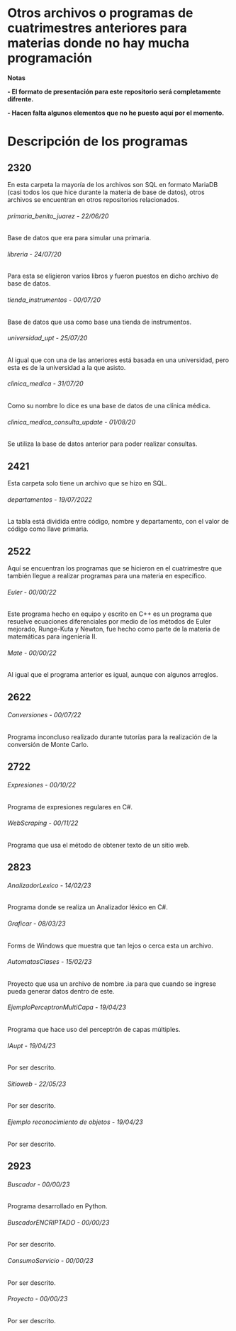 # Otros archivos o programas de cuatrimestres anteriores para materias donde no hay mucha programación

<!----Notas---->
**Notas**

**- El formato de presentación para este repositorio será completamente difrente.**

**- Hacen falta algunos elementos que no he puesto aquí por el momento.**
<!----Separador de las notas---->

<!----Directorio con descripción de los programas---->
# Descripción de los programas
## 2320
En esta carpeta la mayoría de los archivos son SQL en formato MariaDB (casi todos los que hice durante la materia de base de datos), otros archivos se encuentran en otros repositorios relacionados.

###### primaria_benito_juarez - 22/06/20
Base de datos que era para simular una primaria.

<!----Separador---->

###### libreria - 24/07/20
Para esta se eligieron varios libros y fueron puestos en dicho archivo de base de datos.

<!----Separador---->

###### tienda_instrumentos - 00/07/20
Base de datos que usa como base una tienda de instrumentos.

<!----Separador---->

###### universidad_upt - 25/07/20
Al igual que con una de las anteriores está basada en una universidad, pero esta es de la universidad a la que asisto.

<!----Separador---->

###### clinica_medica - 31/07/20
Como su nombre lo dice es una base de datos de una clínica médica.

<!----Separador---->

###### clinica_medica_consulta_update - 01/08/20
Se utiliza la base de datos anterior para poder realizar consultas.

<!----Separador---->

## 2421
Esta carpeta solo tiene un archivo que se hizo en SQL.

###### departamentos - 19/07/2022
La tabla está dividida entre código, nombre y departamento, con el valor de código como llave primaria.

<!----Separador---->

## 2522
Aquí se encuentran los programas que se hicieron en el cuatrimestre que también llegue a realizar programas para una materia en específico.

###### Euler - 00/00/22
Este programa hecho en equipo y escrito en C++ es un programa que resuelve ecuaciones diferenciales por medio de los métodos de Euler mejorado, Runge-Kuta y Newton, fue hecho como parte de la materia de matemáticas para ingeniería II.

<!----Separador---->

###### Mate - 00/00/22
Al igual que el programa anterior es igual, aunque con algunos arreglos.

## 2622
###### Conversiones - 00/07/22
Programa inconcluso realizado durante tutorías para la realización de la conversión de Monte Carlo.

<!----Separador---->

## 2722
###### Expresiones - 00/10/22
Programa de expresiones regulares en C#.

<!----Separador---->

###### WebScraping - 00/11/22
Programa que usa el método de obtener texto de un sitio web.

<!----Separador---->

## 2823
###### AnalizadorLexico - 14/02/23
Programa donde se realiza un Analizador léxico en C#.

<!----Separador---->

###### Graficar - 08/03/23
Forms de Windows que muestra que tan lejos o cerca esta un archivo.

<!----Separador---->

###### AutomatasClases - 15/02/23
Proyecto que usa un archivo de nombre .ia para que cuando se ingrese pueda generar datos dentro de este.

<!----Separador---->

###### EjemploPerceptronMultiCapa - 19/04/23
Programa que hace uso del perceptrón de capas múltiples.

<!----Separador---->

###### IAupt - 19/04/23
Por ser descrito.

<!----Separador---->

###### Sitioweb - 22/05/23
Por ser descrito.

<!----Separador---->

###### Ejemplo reconocimiento de objetos - 19/04/23
Por ser descrito.

<!----Separador---->

## 2923
###### Buscador - 00/00/23
Programa desarrollado en Python.

<!----Separador---->

###### BuscadorENCRIPTADO - 00/00/23
Por ser descrito.

<!----Separador---->

###### ConsumoServicio - 00/00/23
Por ser descrito.

<!----Separador---->

###### Proyecto - 00/00/23
Por ser descrito.

<!----Separador del directorio con descripcion de los programas---->